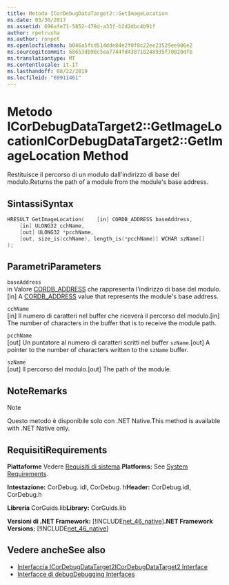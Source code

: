 ```yaml
---
title: Metodo ICorDebugDataTarget2::GetImageLocation
ms.date: 03/30/2017
ms.assetid: 696afe71-5852-478d-a33f-b2d2dbc4b91f
author: rpetrusha
ms.author: ronpet
ms.openlocfilehash: b046a5fcd514dde84e2f0f8c22ee23529ee906e2
ms.sourcegitcommit: 68653db98c5ea7744fd438710248935f70020dfb
ms.translationtype: MT
ms.contentlocale: it-IT
ms.lasthandoff: 08/22/2019
ms.locfileid: "69911461"
---
```

# <a name="icordebugdatatarget2getimagelocation-method"></a><span data-ttu-id="90732-102">Metodo ICorDebugDataTarget2::GetImageLocation</span><span class="sxs-lookup"><span data-stu-id="90732-102">ICorDebugDataTarget2::GetImageLocation Method</span></span>
<span data-ttu-id="90732-103">Restituisce il percorso di un modulo dall'indirizzo di base del modulo.</span><span class="sxs-lookup"><span data-stu-id="90732-103">Returns the path of a module from the module's base address.</span></span>  
  
## <a name="syntax"></a><span data-ttu-id="90732-104">Sintassi</span><span class="sxs-lookup"><span data-stu-id="90732-104">Syntax</span></span>  
  
```cpp  
HRESULT GetImageLocation(    [in] CORDB_ADDRESS baseAddress,  
    [in] ULONG32 cchName,  
    [out] ULONG32 *pcchName,  
    [out, size_is(cchName), length_is(*pcchName)] WCHAR szName[]  
);  
```  
  
## <a name="parameters"></a><span data-ttu-id="90732-105">Parametri</span><span class="sxs-lookup"><span data-stu-id="90732-105">Parameters</span></span>  
 `baseAddress`  
 <span data-ttu-id="90732-106">in Valore [CORDB_ADDRESS](../../../../docs/framework/unmanaged-api/common-data-types-unmanaged-api-reference.md) che rappresenta l'indirizzo di base del modulo.</span><span class="sxs-lookup"><span data-stu-id="90732-106">[in] A [CORDB_ADDRESS](../../../../docs/framework/unmanaged-api/common-data-types-unmanaged-api-reference.md) value that represents the module's base address.</span></span>  
  
 `cchName`  
 <span data-ttu-id="90732-107">[in] Il numero di caratteri nel buffer che riceverà il percorso del modulo.</span><span class="sxs-lookup"><span data-stu-id="90732-107">[in] The number of characters in the buffer that is to receive the module path.</span></span>  
  
 `pcchName`  
 <span data-ttu-id="90732-108">[out] Un puntatore al numero di caratteri scritti nel buffer `szName`.</span><span class="sxs-lookup"><span data-stu-id="90732-108">[out] A pointer to the number of characters written to the `szName` buffer.</span></span>  
  
 `szName`  
 <span data-ttu-id="90732-109">[out] Il percorso del modulo.</span><span class="sxs-lookup"><span data-stu-id="90732-109">[out] The path of the module.</span></span>  
  
## <a name="remarks"></a><span data-ttu-id="90732-110">Note</span><span class="sxs-lookup"><span data-stu-id="90732-110">Remarks</span></span>  
  
> [!NOTE]
> <span data-ttu-id="90732-111">Questo metodo è disponibile solo con .NET Native.</span><span class="sxs-lookup"><span data-stu-id="90732-111">This method is available with .NET Native only.</span></span>  
  
## <a name="requirements"></a><span data-ttu-id="90732-112">Requisiti</span><span class="sxs-lookup"><span data-stu-id="90732-112">Requirements</span></span>  
 <span data-ttu-id="90732-113">**Piattaforme** Vedere [Requisiti di sistema](../../../../docs/framework/get-started/system-requirements.md).</span><span class="sxs-lookup"><span data-stu-id="90732-113">**Platforms:** See [System Requirements](../../../../docs/framework/get-started/system-requirements.md).</span></span>  
  
 <span data-ttu-id="90732-114">**Intestazione:** CorDebug. idl, CorDebug. h</span><span class="sxs-lookup"><span data-stu-id="90732-114">**Header:** CorDebug.idl, CorDebug.h</span></span>  
  
 <span data-ttu-id="90732-115">**Libreria** CorGuids.lib</span><span class="sxs-lookup"><span data-stu-id="90732-115">**Library:** CorGuids.lib</span></span>  
  
 <span data-ttu-id="90732-116">**Versioni di .NET Framework:** [!INCLUDE[net_46_native](../../../../includes/net-46-native-md.md)]</span><span class="sxs-lookup"><span data-stu-id="90732-116">**.NET Framework Versions:** [!INCLUDE[net_46_native](../../../../includes/net-46-native-md.md)]</span></span>  
  
## <a name="see-also"></a><span data-ttu-id="90732-117">Vedere anche</span><span class="sxs-lookup"><span data-stu-id="90732-117">See also</span></span>

- [<span data-ttu-id="90732-118">Interfaccia ICorDebugDataTarget2</span><span class="sxs-lookup"><span data-stu-id="90732-118">ICorDebugDataTarget2 Interface</span></span>](../../../../docs/framework/unmanaged-api/debugging/icordebugdatatarget2-interface.md)
- [<span data-ttu-id="90732-119">Interfacce di debug</span><span class="sxs-lookup"><span data-stu-id="90732-119">Debugging Interfaces</span></span>](../../../../docs/framework/unmanaged-api/debugging/debugging-interfaces.md)
